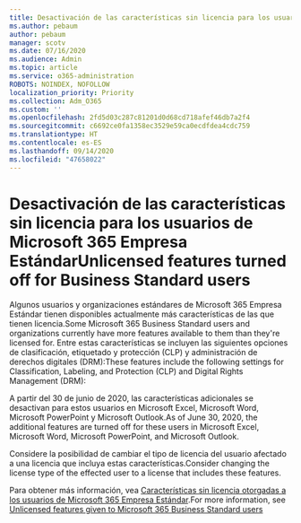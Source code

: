 ```yaml
---
title: Desactivación de las características sin licencia para los usuarios de Microsoft 365 Empresa Estándar
ms.author: pebaum
author: pebaum
manager: scotv
ms.date: 07/16/2020
ms.audience: Admin
ms.topic: article
ms.service: o365-administration
ROBOTS: NOINDEX, NOFOLLOW
localization_priority: Priority
ms.collection: Adm_O365
ms.custom: ''
ms.openlocfilehash: 2fd5d03c287c81201d0d68cd718afef46db7a2f4
ms.sourcegitcommit: c6692ce0fa1358ec3529e59ca0ecdfdea4cdc759
ms.translationtype: HT
ms.contentlocale: es-ES
ms.lasthandoff: 09/14/2020
ms.locfileid: "47658022"
---
```

# <a name="unlicensed-features-turned-off-for-business-standard-users"></a><span data-ttu-id="36066-102">Desactivación de las características sin licencia para los usuarios de Microsoft 365 Empresa Estándar</span><span class="sxs-lookup"><span data-stu-id="36066-102">Unlicensed features turned off for Business Standard users</span></span>

<span data-ttu-id="36066-103">Algunos usuarios y organizaciones estándares de Microsoft 365 Empresa Estándar tienen disponibles actualmente más características de las que tienen licencia.</span><span class="sxs-lookup"><span data-stu-id="36066-103">Some Microsoft 365 Business Standard users and organizations currently have more features available to them than they're licensed for.</span></span> <span data-ttu-id="36066-104">Entre estas características se incluyen las siguientes opciones de clasificación, etiquetado y protección (CLP) y administración de derechos digitales (DRM):</span><span class="sxs-lookup"><span data-stu-id="36066-104">These features include the following settings for Classification, Labeling, and Protection (CLP) and Digital Rights Management (DRM):</span></span>
    
<span data-ttu-id="36066-105">A partir del 30 de junio de 2020, las características adicionales se desactivan para estos usuarios en Microsoft Excel, Microsoft Word, Microsoft PowerPoint y Microsoft Outlook.</span><span class="sxs-lookup"><span data-stu-id="36066-105">As of June 30, 2020, the additional features are turned off for these users in Microsoft Excel, Microsoft Word, Microsoft PowerPoint, and Microsoft Outlook.</span></span>

<span data-ttu-id="36066-106">Considere la posibilidad de cambiar el tipo de licencia del usuario afectado a una licencia que incluya estas características.</span><span class="sxs-lookup"><span data-stu-id="36066-106">Consider changing the license type of the effected user to a license that includes these features.</span></span> 

<span data-ttu-id="36066-107">Para obtener más información, vea [Características sin licencia otorgadas a los usuarios de Microsoft 365 Empresa Estándar](https://support.microsoft.com/help/4568654/extra-features-to-be-turned-off-for-microsoft-365-business-standard?preview).</span><span class="sxs-lookup"><span data-stu-id="36066-107">For more information, see [Unlicensed features given to Microsoft 365 Business Standard users](https://support.microsoft.com/help/4568654/extra-features-to-be-turned-off-for-microsoft-365-business-standard?preview)</span></span>